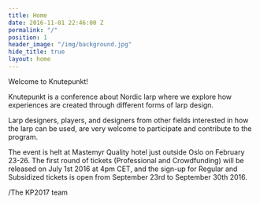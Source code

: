 ```yaml
---
title: Home
date: 2016-11-01 22:46:00 Z
permalink: "/"
position: 1
header_image: "/img/background.jpg"
hide_title: true
layout: home
---
```


Welcome to Knutepunkt!

Knutepunkt is a conference about Nordic larp where we explore how experiences are created through different forms of larp design.

Larp designers, players, and designers from other fields interested in how the larp can be used, are very welcome to participate and contribute to the program.

The event is helt at Mastemyr Quality hotel just outside Oslo on February 23-26. The first round of tickets (Professional and Crowdfunding) will be released on July 1st 2016 at 4pm CET, and the sign-up for Regular and Subsidized tickets is open from September 23rd to September 30th 2016.

/The KP2017 team
